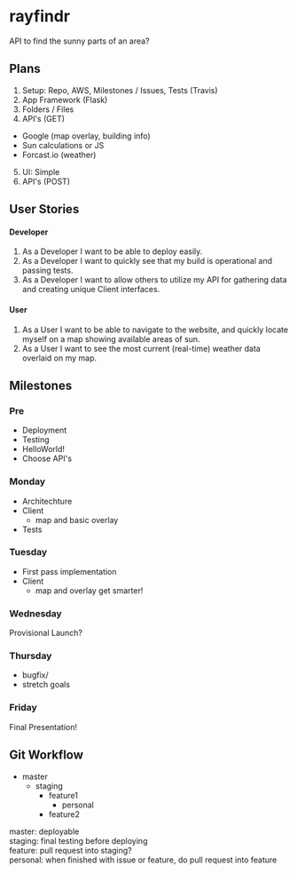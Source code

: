 # rayfindr
API to find the sunny parts of an area?

## Plans
1. Setup: Repo, AWS, Milestones / Issues, Tests (Travis)
2. App Framework (Flask)
3. Folders / Files
4. API's (GET)
  - Google (map overlay, building info)
  - Sun calculations or JS
  - Forcast.io (weather)
5. UI: Simple
6. API's (POST)

## User Stories
#### Developer
1. As a Developer I want to be able to deploy easily.
2. As a Developer I want to quickly see that my build is operational and passing tests.
3. As a Developer I want to allow others to utilize my API for gathering data and creating unique Client interfaces.

#### User
1. As a User I want to be able to navigate to the website, and quickly locate myself on a map showing available areas of sun.
2. As a User I want to see the most current (real-time) weather data overlaid on my map.

## Milestones
### Pre
- Deployment
- Testing
- HelloWorld!
- Choose API's

### Monday
- Architechture
- Client
  - map and basic overlay
- Tests

### Tuesday
- First pass implementation
- Client
  - map and overlay get smarter!

### Wednesday
Provisional Launch?

### Thursday
- bugfix/
- stretch goals

### Friday
Final Presentation! 

## Git Workflow
- master
  - staging
    - feature1
      - personal
    - feature2

master: deployable  
staging: final testing before deploying  
feature: pull request into staging?  
personal: when finished with issue or feature, do pull request into feature  
